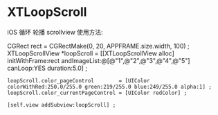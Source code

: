 # XTLoopScroll
iOS 循环 轮播 scrollview
使用方法:

CGRect rect = CGRectMake(0, 20, APPFRAME.size.width, 100) ;
    XTLoopScrollView *loopScroll = [[XTLoopScrollView alloc] initWithFrame:rect
                                                              andImageList:@[@"1",@"2",@"3",@"4",@"5"]
                                                                   canLoop:YES
                                                                  duration:5.0] ;
    
    loopScroll.color_pageControl        = [UIColor colorWithRed:250.0/255.0 green:219/255.0 blue:249/255.0 alpha:1] ;
    loopScroll.color_currentPageControl = [UIColor redColor] ;
    
    [self.view addSubview:loopScroll] ;
